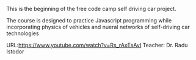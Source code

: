 This is the beginning of the free code camp self driving car project.

The course is designed to practice Javascript programming while incorporating physics of vehicles and nueral networks of self-driving car technologies

URL:https://www.youtube.com/watch?v=Rs_rAxEsAvI
Teacher: Dr. Radu Istodor
